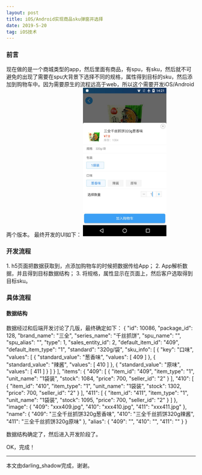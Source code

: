 ```yaml
---
layout: post
title: iOS/Android实现商品sku弹窗并选择
date: 2019-5-20
tag: iOS技术
---
```


<h3>前言</h3>
现在做的是一个商城类型的app，然后里面有商品，有spu，有sku，然后就不可避免的出现了需要在spu大背景下选择不同的规格，属性得到目标的sku，然后添加到购物车中。因为需要原生的流程远高于web，所以这个需要开发iOS/Android两个版本。
最终开发的UI如下：
<img src="/images/iaskuimg.jpg" width="222px">

           
<h3>开发流程</h3>
1. h5页面把数据获取到，点添加购物车的时候把数据传给App；
2. App解析数据，并且得到目标数据结构；
3. 将规格，属性显示在页面上，然后客户选取得到目标sku。


<h3>具体流程</h3>
<h4>数据结构</h4>
数据经过和后端开发讨论了几版，最终确定如下：
{
    "id": 10086,
    "package_id": 128,
    "brand_name": "三全",
    "series_name": "千丝抓饼",
    "spu_name": "",
    "spu_alias": "",
    "type": 1,
    "sales_entity_id": 2,
    "default_item_id": "409",
    "default_item_type": "1",
    "standard": "320g/袋",
    "sku_info": [
      {
        "key": "口味",
        "values": [
          {
            "standard_value": "葱香味",
            "values": [
              409
            ]
          },
          {
            "standard_value": "辣酱",
            "values": [
              410
            ]
          },
          {
            "standard_value": "原味",
            "values": [
              411
            ]
          }
        ]
      }
    ],
    "items": {
      "409": [
        {
          "item_id": "409",
          "item_type": "1",
          "unit_name": "1袋装",
          "stock": 1084,
          "price": 700,
          "seller_id": "2"
        }
      ],
      "410": [
        {
          "item_id": "410",
          "item_type": "1",
          "unit_name": "1袋装",
          "stock": 1302,
          "price": 700,
          "seller_id": "2"
        }
      ],
      "411": [
        {
          "item_id": "411",
          "item_type": "1",
          "unit_name": "1袋装",
          "stock": 1095,
          "price": 700,
          "seller_id": "2"
        }
      ]
    },
    "image": {
      "409": "xxx409.jpg",
      "410": "xxx410.jpg",
      "411": "xxx411.jpg"
    },
    "name": {
      "409": "三全千丝抓饼320g葱香味",
      "410": "三全千丝抓饼320g辣酱",
      "411": "三全千丝抓饼320g原味"
    },
    "alias": {
      "409": "",
      "410": "",
      "411": ""
    }
  }

 数据结构确定了，然后进入开发阶段了。

OK，完成！

-------------------------------
本文由darling_shadow完成，谢谢。
 
 
